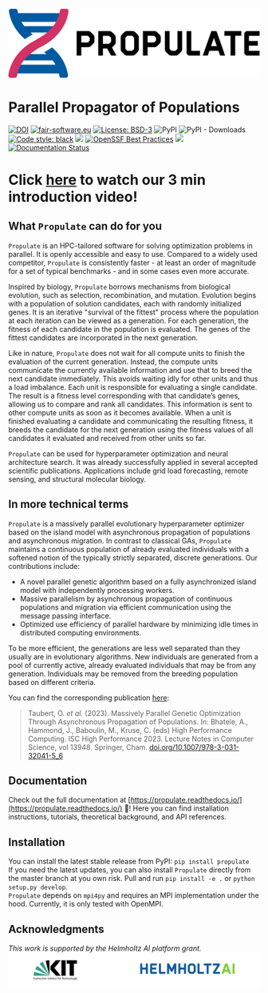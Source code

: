 ![Propulate Logo](./LOGO.svg)

# Parallel Propagator of Populations

[![DOI](https://zenodo.org/badge/495731357.svg)](https://zenodo.org/badge/latestdoi/495731357)
[![fair-software.eu](https://img.shields.io/badge/fair--software.eu-%E2%97%8F%20%20%E2%97%8F%20%20%E2%97%8F%20%20%E2%97%8F%20%20%E2%97%8B-yellow)](https://fair-software.eu)
[![License: BSD-3](https://img.shields.io/badge/License-BSD--3-blue)](https://opensource.org/licenses/BSD-3-Clause)
![PyPI](https://img.shields.io/pypi/v/propulate)
![PyPI - Downloads](https://img.shields.io/pypi/dm/propulate)
[![Code style: black](https://img.shields.io/badge/code%20style-black-000000.svg)](https://github.com/psf/black)
[![](https://img.shields.io/badge/Python-3.6+-blue.svg)](https://www.python.org/downloads/)
[![OpenSSF Best Practices](https://www.bestpractices.dev/projects/7785/badge)](https://www.bestpractices.dev/projects/7785)
[![](https://img.shields.io/badge/Contact-marie.weiel%40kit.edu-orange)](mailto:marie.weiel@kit.edu)
[![Documentation Status](https://readthedocs.org/projects/propulate/badge/?version=latest)](https://propulate.readthedocs.io/en/latest/?badge=latest)

# **Click [here](https://www.scc.kit.edu/en/aboutus/16956.php) to watch our 3 min introduction video!** 

## What `Propulate` can do for you

`Propulate` is an HPC-tailored software for solving optimization problems in parallel. It is openly accessible and easy to use. Compared to a widely used competitor, `Propulate` is consistently faster - at least an order of magnitude for a set of typical benchmarks - and in some cases even more accurate.

Inspired by biology, `Propulate` borrows mechanisms from biological evolution, such as selection, recombination, and mutation. Evolution begins with a population of solution candidates, each with randomly initialized genes. It is an iterative "survival of the fittest" process where the population at each iteration can be viewed as a generation. For each generation, the fitness of each candidate in the population is evaluated. The genes of the fittest candidates are incorporated in the next generation.

Like in nature, `Propulate` does not wait for all compute units to finish the evaluation of the current generation. Instead, the compute units communicate the currently available information and use that to breed the next candidate immediately. This avoids waiting idly for other units and thus a load imbalance.
Each unit is responsible for evaluating a single candidate. The result is a fitness level corresponding with that candidate’s genes, allowing us to compare and rank all candidates. This information is sent to other compute units as soon as it becomes available.
When a unit is finished evaluating a candidate and communicating the resulting fitness, it breeds the candidate for the next generation using the fitness values of all candidates it evaluated and received from other units so far. 

`Propulate` can be used for hyperparameter optimization and neural architecture search. 
It was already successfully applied in several accepted scientific publications. Applications include grid load forecasting, remote sensing, and structural molecular biology.

## In more technical terms

``Propulate`` is a massively parallel evolutionary hyperparameter optimizer based on the island model with asynchronous propagation of populations and asynchronous migration.
In contrast to classical GAs, ``Propulate`` maintains a continuous population of already evaluated individuals with a softened notion of the typically strictly separated, discrete generations.
Our contributions include:
- A novel parallel genetic algorithm based on a fully asynchronized island model with independently processing workers.
- Massive parallelism by asynchronous propagation of continuous populations and migration via efficient communication using the message passing interface.
- Optimized use efficiency of parallel hardware by minimizing idle times in distributed computing environments.

To be more efficient, the generations are less well separated than they usually are in evolutionary algorithms.
New individuals are generated from a pool of currently active, already evaluated individuals that may be from any generation.
Individuals may be removed from the breeding population based on different criteria.

You can find the corresponding publication [here](https://doi.org/10.1007/978-3-031-32041-5_6):  
>Taubert, O. *et al.* (2023). Massively Parallel Genetic Optimization Through Asynchronous Propagation of Populations. In: Bhatele, A., Hammond, J., Baboulin, M., Kruse, C. (eds) High Performance Computing. ISC High Performance 2023. Lecture Notes in Computer Science, vol 13948. Springer, Cham. [doi.org/10.1007/978-3-031-32041-5_6](https://doi.org/10.1007/978-3-031-32041-5_6)

## Documentation

Check out the full documentation at [https://propulate.readthedocs.io/](https://propulate.readthedocs.io/) :rocket:! Here you can 
find installation instructions, tutorials, theoretical background, and API references.

## Installation

You can install the latest stable release from PyPI: ``pip install propulate``  
If you need the latest updates, you can also install ``Propulate`` directly from the master branch at you own risk.
Pull and run ``pip install -e .`` or ``python setup.py develop``.  
``Propulate`` depends on ``mpi4py`` and requires an MPI implementation under the hood. Currently, it is only tested with 
OpenMPI.

## Acknowledgments
*This work is supported by the Helmholtz AI platform grant.*
![](./.figs/hai_kit_logos.svg)



